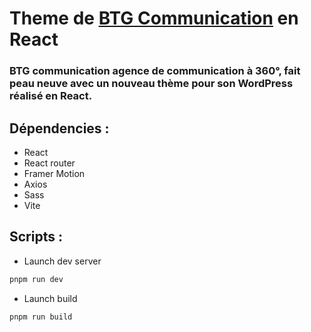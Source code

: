 # Theme de [BTG Communication] en React

### BTG communication agence de communication à 360°, fait peau neuve avec un nouveau thème pour son WordPress réalisé en React.

## Dépendencies :

- React
- React router
- Framer Motion
- Axios
- Sass
- Vite

## Scripts : 

- Launch dev server
```bash
pnpm run dev
```

- Launch build
```bash
pnpm run build
```

[BTG Communication]: https://www.btg-communication.fr/